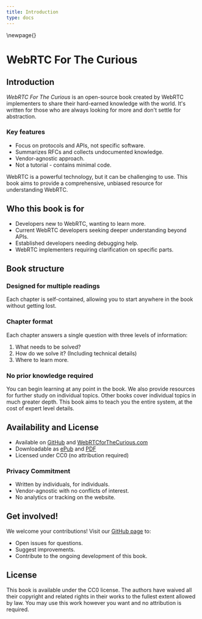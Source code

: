 ```yaml
---
title: Introduction
type: docs
---
```


\newpage{}

# WebRTC For The Curious

## Introduction

_WebRTC For The Curious_ is an open-source book created by WebRTC implementers to share their hard-earned knowledge 
with the world. It's written for those who are always looking for more and don't settle for abstraction.

### Key features

- Focus on protocols and APIs, not specific software.
- Summarizes RFCs and collects undocumented knowledge.
- Vendor-agnostic approach.
- Not a tutorial - contains minimal code.

WebRTC is a powerful technology, but it can be challenging to use. This book aims to provide a comprehensive, unbiased 
resource for understanding WebRTC.

## Who this book is for

- Developers new to WebRTC, wanting to learn more.
- Current WebRTC developers seeking deeper understanding beyond APIs.
- Established developers needing debugging help.
- WebRTC implementers requiring clarification on specific parts.

## Book structure

### Designed for multiple readings

Each chapter is self-contained, allowing you to start anywhere in the book without getting lost.

### Chapter format
Each chapter answers a single question with three levels of information:
1. What needs to be solved?
2. How do we solve it? (Including technical details)
3. Where to learn more.

### No prior knowledge required
You can begin learning at any point in the book. We also provide resources for further study on individual topics.
Other books cover individual topics in much greater depth. This book aims to teach you the entire system, at the cost 
of expert level details.

## Availability and License

- Available on [GitHub](https://github.com/webrtc-for-the-curious/webrtc-for-the-curious) and [WebRTCforTheCurious.com](https://webrtcforthecurious.com)
- Downloadable as [ePub](https://webrtcforthecurious.com/docs/webrtc-for-the-curious.epub) and [PDF](https://webrtcforthecurious.com/docs/webrtc-for-the-curious.pdf)
- Licensed under CC0 (no attribution required)

### Privacy Commitment
- Written by individuals, for individuals.
- Vendor-agnostic with no conflicts of interest.
- No analytics or tracking on the website.

## Get involved!

We welcome your contributions! Visit our [GitHub page](https://github.com/webrtc-for-the-curious/webrtc-for-the-curious) to:
- Open issues for questions.
- Suggest improvements.
- Contribute to the ongoing development of this book.

## License

This book is available under the CC0 license. The authors have waived all their copyright and related rights in their 
works to the fullest extent allowed by law. You may use this work however you want and no attribution is required.
